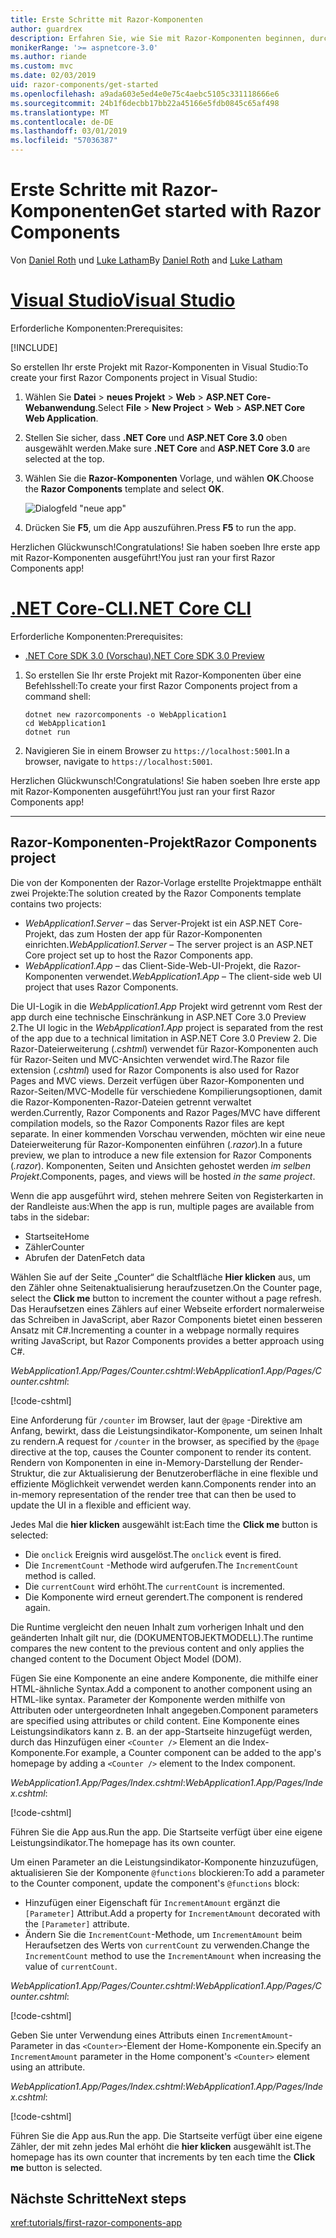 ```yaml
---
title: Erste Schritte mit Razor-Komponenten
author: guardrex
description: Erfahren Sie, wie Sie mit Razor-Komponenten beginnen, durch das Erstellen und ändern ein Projekt für die Razor-Komponenten.
monikerRange: '>= aspnetcore-3.0'
ms.author: riande
ms.custom: mvc
ms.date: 02/03/2019
uid: razor-components/get-started
ms.openlocfilehash: a9ada603e5ed4e0e75c4aebc5105c331118666e6
ms.sourcegitcommit: 24b1f6decbb17bb22a45166e5fdb0845c65af498
ms.translationtype: MT
ms.contentlocale: de-DE
ms.lasthandoff: 03/01/2019
ms.locfileid: "57036387"
---
```

# <a name="get-started-with-razor-components"></a><span data-ttu-id="9292d-103">Erste Schritte mit Razor-Komponenten</span><span class="sxs-lookup"><span data-stu-id="9292d-103">Get started with Razor Components</span></span>

<span data-ttu-id="9292d-104">Von [Daniel Roth](https://github.com/danroth27) und [Luke Latham](https://github.com/guardrex)</span><span class="sxs-lookup"><span data-stu-id="9292d-104">By [Daniel Roth](https://github.com/danroth27) and [Luke Latham](https://github.com/guardrex)</span></span>

# <a name="visual-studiotabvisual-studio"></a>[<span data-ttu-id="9292d-105">Visual Studio</span><span class="sxs-lookup"><span data-stu-id="9292d-105">Visual Studio</span></span>](#tab/visual-studio)

<span data-ttu-id="9292d-106">Erforderliche Komponenten:</span><span class="sxs-lookup"><span data-stu-id="9292d-106">Prerequisites:</span></span>

[!INCLUDE[](~/includes/net-core-prereqs-vs-3.0.md)]

<span data-ttu-id="9292d-107">So erstellen Ihr erste Projekt mit Razor-Komponenten in Visual Studio:</span><span class="sxs-lookup"><span data-stu-id="9292d-107">To create your first Razor Components project in Visual Studio:</span></span>

1. <span data-ttu-id="9292d-108">Wählen Sie **Datei** > **neues Projekt** > **Web** > **ASP.NET Core-Webanwendung**.</span><span class="sxs-lookup"><span data-stu-id="9292d-108">Select **File** > **New Project** > **Web** > **ASP.NET Core Web Application**.</span></span>
1. <span data-ttu-id="9292d-109">Stellen Sie sicher, dass **.NET Core** und **ASP.NET Core 3.0** oben ausgewählt werden.</span><span class="sxs-lookup"><span data-stu-id="9292d-109">Make sure **.NET Core** and **ASP.NET Core 3.0** are selected at the top.</span></span>
1. <span data-ttu-id="9292d-110">Wählen Sie die **Razor-Komponenten** Vorlage, und wählen **OK**.</span><span class="sxs-lookup"><span data-stu-id="9292d-110">Choose the **Razor Components** template and select **OK**.</span></span>

   ![Dialogfeld "neue app"](https://msdnshared.blob.core.windows.net/media/2019/01/razor-components-template.png)

1. <span data-ttu-id="9292d-112">Drücken Sie **F5**, um die App auszuführen.</span><span class="sxs-lookup"><span data-stu-id="9292d-112">Press **F5** to run the app.</span></span>

<span data-ttu-id="9292d-113">Herzlichen Glückwunsch!</span><span class="sxs-lookup"><span data-stu-id="9292d-113">Congratulations!</span></span> <span data-ttu-id="9292d-114">Sie haben soeben Ihre erste app mit Razor-Komponenten ausgeführt!</span><span class="sxs-lookup"><span data-stu-id="9292d-114">You just ran your first Razor Components app!</span></span>

<!--

# [Visual Studio Code](#tab/visual-studio-code)

Prerequisites:

[!INCLUDE[](~/includes/net-core-prereqs-vsc-3.0.md)]

To create your first Razor Components project in Visual Studio Code:

1. Execute the following command from a command shell:

   ```console
   dotnet new razorcomponents -o WebApplication1
   ```

1. Open the *WebApplication1* folder in Visual Studio Code.

1. Add a *.vscode* folder.

1. Add a *tasks.json* file to the *.vscode* folder with the following content:

   [!code-json[](get-started/samples_snapshot/3.x/tasks.json)]

1. Add a *launch.json* file to the *.vscode* folder with the following content:

   [!code-json[](get-started/samples_snapshot/3.x/launch.json)]

1. Execute the app using the Visual Studio Code debugger.

1. In a browser, navigate to `https://localhost:5001`.

Congratulations! You just ran your first Razor Components app!

# [Visual Studio for Mac](#tab/visual-studio-mac)

.NET Core 3.0 will be supported with Visual Studio for Mac version 8.0 or later. Visual Studio for Mac version 8.0 Preview isn't available at this time.

Use the [.NET Core CLI version of this topic](xref:razor-components/get-started?tabs=netcore-cli) on macOS.


[!INCLUDE[](~/includes/net-core-prereqs-mac-3.0.md)]

To create your first project Razor Components project in Visual Studio for Mac:

1. Select **File** > **New Solution** or **New Project**.
1. In the sidebar, select **.NET Core** > **App**.
1. Select **ASP.NET Core Razor Components** and select **Next**.
1. The **Target Framework** defaults to **.NET Core 3.0**. Select **Next**.
1. In the **Project Name** field, enter `WebApplication1`. Select **Create**.
1. Select **Run** > **Run Without Debugging** to run the app *without the debugger*. Running with the debugger isn't supported at this time.

Congratulations! You just ran your first Razor Components app!
-->

# <a name="net-core-clitabnetcore-cli"></a>[<span data-ttu-id="9292d-115">.NET Core-CLI</span><span class="sxs-lookup"><span data-stu-id="9292d-115">.NET Core CLI</span></span>](#tab/netcore-cli/)

<span data-ttu-id="9292d-116">Erforderliche Komponenten:</span><span class="sxs-lookup"><span data-stu-id="9292d-116">Prerequisites:</span></span>

* [<span data-ttu-id="9292d-117">.NET Core SDK 3.0 (Vorschau)</span><span class="sxs-lookup"><span data-stu-id="9292d-117">.NET Core SDK 3.0 Preview</span></span>](https://dotnet.microsoft.com/download/dotnet-core/3.0)

1. <span data-ttu-id="9292d-118">So erstellen Sie Ihr erste Projekt mit Razor-Komponenten über eine Befehlsshell:</span><span class="sxs-lookup"><span data-stu-id="9292d-118">To create your first Razor Components project from a command shell:</span></span>

   ```console
   dotnet new razorcomponents -o WebApplication1
   cd WebApplication1
   dotnet run
   ```

1. <span data-ttu-id="9292d-119">Navigieren Sie in einem Browser zu `https://localhost:5001`.</span><span class="sxs-lookup"><span data-stu-id="9292d-119">In a browser, navigate to `https://localhost:5001`.</span></span>

<span data-ttu-id="9292d-120">Herzlichen Glückwunsch!</span><span class="sxs-lookup"><span data-stu-id="9292d-120">Congratulations!</span></span> <span data-ttu-id="9292d-121">Sie haben soeben Ihre erste app mit Razor-Komponenten ausgeführt!</span><span class="sxs-lookup"><span data-stu-id="9292d-121">You just ran your first Razor Components app!</span></span>

---

## <a name="razor-components-project"></a><span data-ttu-id="9292d-122">Razor-Komponenten-Projekt</span><span class="sxs-lookup"><span data-stu-id="9292d-122">Razor Components project</span></span>

<span data-ttu-id="9292d-123">Die von der Komponenten der Razor-Vorlage erstellte Projektmappe enthält zwei Projekte:</span><span class="sxs-lookup"><span data-stu-id="9292d-123">The solution created by the Razor Components template contains two projects:</span></span>

* <span data-ttu-id="9292d-124">*WebApplication1.Server* &ndash; das Server-Projekt ist ein ASP.NET Core-Projekt, das zum Hosten der app für Razor-Komponenten einrichten.</span><span class="sxs-lookup"><span data-stu-id="9292d-124">*WebApplication1.Server* &ndash; The server project is an ASP.NET Core project set up to host the Razor Components app.</span></span>
* <span data-ttu-id="9292d-125">*WebApplication1.App* &ndash; das Client-Side-Web-UI-Projekt, die Razor-Komponenten verwendet.</span><span class="sxs-lookup"><span data-stu-id="9292d-125">*WebApplication1.App* &ndash; The client-side web UI project that uses Razor Components.</span></span>

<span data-ttu-id="9292d-126">Die UI-Logik in die *WebApplication1.App* Projekt wird getrennt vom Rest der app durch eine technische Einschränkung in ASP.NET Core 3.0 Preview 2.</span><span class="sxs-lookup"><span data-stu-id="9292d-126">The UI logic in the *WebApplication1.App* project is separated from the rest of the app due to a technical limitation in ASP.NET Core 3.0 Preview 2.</span></span> <span data-ttu-id="9292d-127">Die Razor-Dateierweiterung (*.cshtml*) verwendet für Razor-Komponenten auch für Razor-Seiten und MVC-Ansichten verwendet wird.</span><span class="sxs-lookup"><span data-stu-id="9292d-127">The Razor file extension (*.cshtml*) used for Razor Components is also used for Razor Pages and MVC views.</span></span> <span data-ttu-id="9292d-128">Derzeit verfügen über Razor-Komponenten und Razor-Seiten/MVC-Modelle für verschiedene Kompilierungsoptionen, damit die Razor-Komponenten-Razor-Dateien getrennt verwaltet werden.</span><span class="sxs-lookup"><span data-stu-id="9292d-128">Currently, Razor Components and Razor Pages/MVC have different compilation models, so the Razor Components Razor files are kept separate.</span></span> <span data-ttu-id="9292d-129">In einer kommenden Vorschau verwenden, möchten wir eine neue Dateierweiterung für Razor-Komponenten einführen (*.razor*).</span><span class="sxs-lookup"><span data-stu-id="9292d-129">In a future preview, we plan to introduce a new file extension for Razor Components (*.razor*).</span></span> <span data-ttu-id="9292d-130">Komponenten, Seiten und Ansichten gehostet werden *im selben Projekt*.</span><span class="sxs-lookup"><span data-stu-id="9292d-130">Components, pages, and views will be hosted *in the same project*.</span></span>

<span data-ttu-id="9292d-131">Wenn die app ausgeführt wird, stehen mehrere Seiten von Registerkarten in der Randleiste aus:</span><span class="sxs-lookup"><span data-stu-id="9292d-131">When the app is run, multiple pages are available from tabs in the sidebar:</span></span>

* <span data-ttu-id="9292d-132">Startseite</span><span class="sxs-lookup"><span data-stu-id="9292d-132">Home</span></span>
* <span data-ttu-id="9292d-133">Zähler</span><span class="sxs-lookup"><span data-stu-id="9292d-133">Counter</span></span>
* <span data-ttu-id="9292d-134">Abrufen der Daten</span><span class="sxs-lookup"><span data-stu-id="9292d-134">Fetch data</span></span>

<span data-ttu-id="9292d-135">Wählen Sie auf der Seite „Counter“ die Schaltfläche **Hier klicken** aus, um den Zähler ohne Seitenaktualisierung heraufzusetzen.</span><span class="sxs-lookup"><span data-stu-id="9292d-135">On the Counter page, select the **Click me** button to increment the counter without a page refresh.</span></span> <span data-ttu-id="9292d-136">Das Heraufsetzen eines Zählers auf einer Webseite erfordert normalerweise das Schreiben in JavaScript, aber Razor Components bietet einen besseren Ansatz mit C#.</span><span class="sxs-lookup"><span data-stu-id="9292d-136">Incrementing a counter in a webpage normally requires writing JavaScript, but Razor Components provides a better approach using C#.</span></span>

<span data-ttu-id="9292d-137">*WebApplication1.App/Pages/Counter.cshtml*:</span><span class="sxs-lookup"><span data-stu-id="9292d-137">*WebApplication1.App/Pages/Counter.cshtml*:</span></span>

[!code-cshtml[](get-started/samples_snapshot/3.x/Counter1.cshtml)]

<span data-ttu-id="9292d-138">Eine Anforderung für `/counter` im Browser, laut der `@page` -Direktive am Anfang, bewirkt, dass die Leistungsindikator-Komponente, um seinen Inhalt zu rendern.</span><span class="sxs-lookup"><span data-stu-id="9292d-138">A request for `/counter` in the browser, as specified by the `@page` directive at the top, causes the Counter component to render its content.</span></span> <span data-ttu-id="9292d-139">Rendern von Komponenten in eine in-Memory-Darstellung der Render-Struktur, die zur Aktualisierung der Benutzeroberfläche in eine flexible und effiziente Möglichkeit verwendet werden kann.</span><span class="sxs-lookup"><span data-stu-id="9292d-139">Components render into an in-memory representation of the render tree that can then be used to update the UI in a flexible and efficient way.</span></span>

<span data-ttu-id="9292d-140">Jedes Mal die **hier klicken** ausgewählt ist:</span><span class="sxs-lookup"><span data-stu-id="9292d-140">Each time the **Click me** button is selected:</span></span>

* <span data-ttu-id="9292d-141">Die `onclick` Ereignis wird ausgelöst.</span><span class="sxs-lookup"><span data-stu-id="9292d-141">The `onclick` event is fired.</span></span>
* <span data-ttu-id="9292d-142">Die `IncrementCount` -Methode wird aufgerufen.</span><span class="sxs-lookup"><span data-stu-id="9292d-142">The `IncrementCount` method is called.</span></span>
* <span data-ttu-id="9292d-143">Die `currentCount` wird erhöht.</span><span class="sxs-lookup"><span data-stu-id="9292d-143">The `currentCount` is incremented.</span></span>
* <span data-ttu-id="9292d-144">Die Komponente wird erneut gerendert.</span><span class="sxs-lookup"><span data-stu-id="9292d-144">The component is rendered again.</span></span>

<span data-ttu-id="9292d-145">Die Runtime vergleicht den neuen Inhalt zum vorherigen Inhalt und den geänderten Inhalt gilt nur, die (DOKUMENTOBJEKTMODELL).</span><span class="sxs-lookup"><span data-stu-id="9292d-145">The runtime compares the new content to the previous content and only applies the changed content to the Document Object Model (DOM).</span></span>

<span data-ttu-id="9292d-146">Fügen Sie eine Komponente an eine andere Komponente, die mithilfe einer HTML-ähnliche Syntax.</span><span class="sxs-lookup"><span data-stu-id="9292d-146">Add a component to another component using an HTML-like syntax.</span></span> <span data-ttu-id="9292d-147">Parameter der Komponente werden mithilfe von Attributen oder untergeordneten Inhalt angegeben.</span><span class="sxs-lookup"><span data-stu-id="9292d-147">Component parameters are specified using attributes or child content.</span></span> <span data-ttu-id="9292d-148">Eine Komponente eines Leistungsindikators kann z. B. an der app-Startseite hinzugefügt werden, durch das Hinzufügen einer `<Counter />` Element an die Index-Komponente.</span><span class="sxs-lookup"><span data-stu-id="9292d-148">For example, a Counter component can be added to the app's homepage by adding a `<Counter />` element to the Index component.</span></span>

<span data-ttu-id="9292d-149">*WebApplication1.App/Pages/Index.cshtml*:</span><span class="sxs-lookup"><span data-stu-id="9292d-149">*WebApplication1.App/Pages/Index.cshtml*:</span></span>

[!code-cshtml[](get-started/samples_snapshot/3.x/Index1.cshtml?highlight=7)]

<span data-ttu-id="9292d-150">Führen Sie die App aus.</span><span class="sxs-lookup"><span data-stu-id="9292d-150">Run the app.</span></span> <span data-ttu-id="9292d-151">Die Startseite verfügt über eine eigene Leistungsindikator.</span><span class="sxs-lookup"><span data-stu-id="9292d-151">The homepage has its own counter.</span></span>

<span data-ttu-id="9292d-152">Um einen Parameter an die Leistungsindikator-Komponente hinzuzufügen, aktualisieren Sie der Komponente `@functions` blockieren:</span><span class="sxs-lookup"><span data-stu-id="9292d-152">To add a parameter to the Counter component, update the component's `@functions` block:</span></span>

* <span data-ttu-id="9292d-153">Hinzufügen einer Eigenschaft für `IncrementAmount` ergänzt die `[Parameter]` Attribut.</span><span class="sxs-lookup"><span data-stu-id="9292d-153">Add a property for `IncrementAmount` decorated with the `[Parameter]` attribute.</span></span>
* <span data-ttu-id="9292d-154">Ändern Sie die `IncrementCount`-Methode, um `IncrementAmount` beim Heraufsetzen des Werts von `currentCount` zu verwenden.</span><span class="sxs-lookup"><span data-stu-id="9292d-154">Change the `IncrementCount` method to use the `IncrementAmount` when increasing the value of `currentCount`.</span></span>

<span data-ttu-id="9292d-155">*WebApplication1.App/Pages/Counter.cshtml*:</span><span class="sxs-lookup"><span data-stu-id="9292d-155">*WebApplication1.App/Pages/Counter.cshtml*:</span></span>

[!code-cshtml[](get-started/samples_snapshot/3.x/Counter2.cshtml?highlight=4,8)]

<span data-ttu-id="9292d-156">Geben Sie unter Verwendung eines Attributs einen `IncrementAmount`-Parameter in das `<Counter>`-Element der Home-Komponente ein.</span><span class="sxs-lookup"><span data-stu-id="9292d-156">Specify an `IncrementAmount` parameter in the Home component's `<Counter>` element using an attribute.</span></span>

<span data-ttu-id="9292d-157">*WebApplication1.App/Pages/Index.cshtml*:</span><span class="sxs-lookup"><span data-stu-id="9292d-157">*WebApplication1.App/Pages/Index.cshtml*:</span></span>

[!code-cshtml[](get-started/samples_snapshot/3.x/Index2.cshtml)]

<span data-ttu-id="9292d-158">Führen Sie die App aus.</span><span class="sxs-lookup"><span data-stu-id="9292d-158">Run the app.</span></span> <span data-ttu-id="9292d-159">Die Startseite verfügt über eine eigene Zähler, der mit zehn jedes Mal erhöht die **hier klicken** ausgewählt ist.</span><span class="sxs-lookup"><span data-stu-id="9292d-159">The homepage has its own counter that increments by ten each time the **Click me** button is selected.</span></span>

## <a name="next-steps"></a><span data-ttu-id="9292d-160">Nächste Schritte</span><span class="sxs-lookup"><span data-stu-id="9292d-160">Next steps</span></span>

<xref:tutorials/first-razor-components-app>
